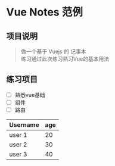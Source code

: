 # Vue Notes 范例

## 项目说明

> 做一个基于 Vuejs 的 记事本  
> 练习通过此次练习熟习Vue的基本用法

## 练习项目

- [ ] 熟悉vue基础
- [ ] 组件
- [ ] 路由

| Username | age |
|:-------- |:--- |
| user 1   | 20  |
| user 2   | 30  |
| user 3   | 40  |
